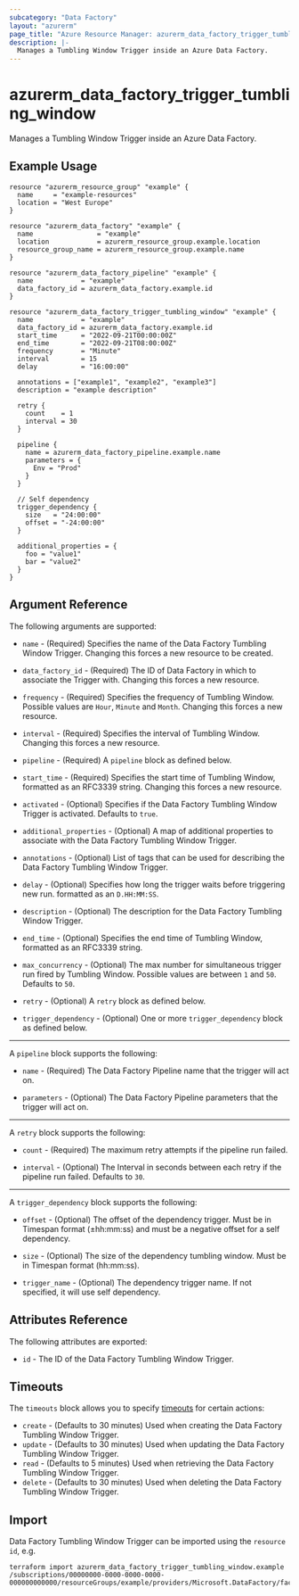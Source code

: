 ```yaml
---
subcategory: "Data Factory"
layout: "azurerm"
page_title: "Azure Resource Manager: azurerm_data_factory_trigger_tumbling_window"
description: |-
  Manages a Tumbling Window Trigger inside an Azure Data Factory.
---
```


# azurerm_data_factory_trigger_tumbling_window

Manages a Tumbling Window Trigger inside an Azure Data Factory.

## Example Usage

```hcl
resource "azurerm_resource_group" "example" {
  name     = "example-resources"
  location = "West Europe"
}

resource "azurerm_data_factory" "example" {
  name                = "example"
  location            = azurerm_resource_group.example.location
  resource_group_name = azurerm_resource_group.example.name
}

resource "azurerm_data_factory_pipeline" "example" {
  name            = "example"
  data_factory_id = azurerm_data_factory.example.id
}

resource "azurerm_data_factory_trigger_tumbling_window" "example" {
  name            = "example"
  data_factory_id = azurerm_data_factory.example.id
  start_time      = "2022-09-21T00:00:00Z"
  end_time        = "2022-09-21T08:00:00Z"
  frequency       = "Minute"
  interval        = 15
  delay           = "16:00:00"

  annotations = ["example1", "example2", "example3"]
  description = "example description"

  retry {
    count    = 1
    interval = 30
  }

  pipeline {
    name = azurerm_data_factory_pipeline.example.name
    parameters = {
      Env = "Prod"
    }
  }

  // Self dependency
  trigger_dependency {
    size   = "24:00:00"
    offset = "-24:00:00"
  }

  additional_properties = {
    foo = "value1"
    bar = "value2"
  }
}
```

## Argument Reference

The following arguments are supported:

* `name` - (Required) Specifies the name of the Data Factory Tumbling Window Trigger. Changing this forces a new resource to be created.

* `data_factory_id` - (Required) The ID of Data Factory in which to associate the Trigger with. Changing this forces a new resource.

* `frequency` - (Required) Specifies the frequency of Tumbling Window. Possible values are `Hour`, `Minute` and `Month`. Changing this forces a new resource.

* `interval` - (Required) Specifies the interval of Tumbling Window. Changing this forces a new resource.

* `pipeline` - (Required) A `pipeline` block as defined below.

* `start_time` - (Required) Specifies the start time of Tumbling Window, formatted as an RFC3339 string. Changing this forces a new resource.

* `activated` - (Optional) Specifies if the Data Factory Tumbling Window Trigger is activated. Defaults to `true`.

* `additional_properties` - (Optional) A map of additional properties to associate with the Data Factory Tumbling Window Trigger.

* `annotations` - (Optional) List of tags that can be used for describing the Data Factory Tumbling Window Trigger.

* `delay` - (Optional) Specifies how long the trigger waits before triggering new run. formatted as an `D.HH:MM:SS`.

* `description` - (Optional) The description for the Data Factory Tumbling Window Trigger.

* `end_time` - (Optional) Specifies the end time of Tumbling Window, formatted as an RFC3339 string.

* `max_concurrency` - (Optional) The max number for simultaneous trigger run fired by Tumbling Window. Possible values are between `1` and `50`. Defaults to `50`.

* `retry` - (Optional) A `retry` block as defined below.

* `trigger_dependency` - (Optional) One or more `trigger_dependency` block as defined below.

---

A `pipeline` block supports the following:

* `name` - (Required) The Data Factory Pipeline name that the trigger will act on.

* `parameters` - (Optional) The Data Factory Pipeline parameters that the trigger will act on.

---

A `retry` block supports the following:

* `count` - (Required) The maximum retry attempts if the pipeline run failed.

* `interval` - (Optional) The Interval in seconds between each retry if the pipeline run failed. Defaults to `30`.

---

A `trigger_dependency` block supports the following:

* `offset` - (Optional) The offset of the dependency trigger. Must be in Timespan format (±hh:mm:ss) and must be a negative offset for a self dependency.
  
* `size` - (Optional) The size of the dependency tumbling window. Must be in Timespan format (hh:mm:ss).

* `trigger_name` - (Optional) The dependency trigger name. If not specified, it will use self dependency.

## Attributes Reference

The following attributes are exported:

* `id` - The ID of the Data Factory Tumbling Window Trigger.

## Timeouts

The `timeouts` block allows you to specify [timeouts](https://www.terraform.io/language/resources/syntax#operation-timeouts) for certain actions:

* `create` - (Defaults to 30 minutes) Used when creating the Data Factory Tumbling Window Trigger.
* `update` - (Defaults to 30 minutes) Used when updating the Data Factory Tumbling Window Trigger.
* `read` - (Defaults to 5 minutes) Used when retrieving the Data Factory Tumbling Window Trigger.
* `delete` - (Defaults to 30 minutes) Used when deleting the Data Factory Tumbling Window Trigger.

## Import

Data Factory Tumbling Window Trigger can be imported using the `resource id`, e.g.

```shell
terraform import azurerm_data_factory_trigger_tumbling_window.example /subscriptions/00000000-0000-0000-0000-000000000000/resourceGroups/example/providers/Microsoft.DataFactory/factories/example/triggers/example
```
